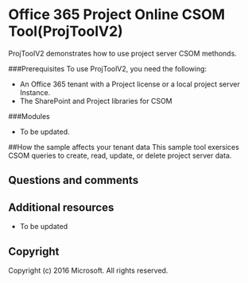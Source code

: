 # Office 365 Project Online CSOM Tool(ProjToolV2)

ProjToolV2 demonstrates how to use project server CSOM methonds.

###Prerequisites
To use ProjToolV2, you need the following:
* An Office 365 tenant with a Project license or a local project server Instance.
* The SharePoint and Project libraries for CSOM

###Modules
* To be updated.

##How the sample affects your tenant data
This sample tool exersices CSOM queries to create, read, update, or delete project server data.

## Questions and comments

## Additional resources
* To be updated

## Copyright
Copyright (c) 2016 Microsoft. All rights reserved.